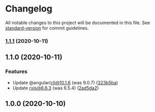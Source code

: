 # Changelog

All notable changes to this project will be documented in this file. See [standard-version](https://github.com/conventional-changelog/standard-version) for commit guidelines.

### [1.1.1](https://github.com/maykon-oliveira/ngx-password-strength-meter/compare/v1.1.0...v1.1.1) (2020-10-11)

## 1.1.0 (2020-10-11)


### Features

* Update @angular/cli@10.1.6 (was 9.0.7) ([323b5ba](https://github.com/maykon-oliveira/ngx-password-strength-meter/commit/323b5baafb0f430a8262a1215c1d67ec813d5917))
* Update rxjs@6.6.3 (was 6.5.4) ([2ad5da2](https://github.com/maykon-oliveira/ngx-password-strength-meter/commit/2ad5da26a9cdbf4938c9856deff85404c2d57ed2))

## 1.0.0 (2020-10-10)
